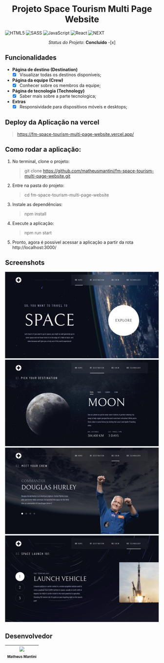 <h1 align="center"> Projeto Space Tourism Multi Page Website </h1>

![HTML5](https://img.shields.io/badge/html5-%23E34F26.svg?style=for-the-badge&logo=html5&logoColor=white)
![SASS](https://img.shields.io/badge/Sass-CC6699?style=for-the-badge&logo=sass&logoColor=white)
![JavaScript](https://img.shields.io/badge/javascript-%23323330.svg?style=for-the-badge&logo=javascript&logoColor=%23F7DF1E)
![React](https://img.shields.io/badge/react-%2320232a.svg?style=for-the-badge&logo=react&logoColor=%2361DAFB)
![NEXT](https://img.shields.io/badge/next%20js-000000?style=for-the-badge&logo=nextdotjs&logoColor=white)

<p align="center"><i>Status do Projeto</i>: <b>Concluido</b> -[x]</p> 
    
## Funcionalidades

- **Página de destino (Destination)**
  - [x] Visualizar todas os destinos disponíveis;

- **Página da equipe (Crew)**
  - [x] Conhecer sobre os membros da equipe;

- **Página de tecnologia (Technology)**
  - [x] Saber mais sobre a parte tecnologica;

- **Extras**
  - [x] Responsividade para dispositivos móveis e desktops;

## Deploy da Aplicação na vercel

> https://fm-space-tourism-multi-page-website.vercel.app/

## Como rodar a aplicação:

1. No terminal, clone o projeto:

   > git clone https://github.com/matheusmantini/fm-space-tourism-multi-page-website.git

2. Entre na pasta do projeto:

   > cd fm-space-tourism-multi-page-website

3. Instale as dependências:

   > npm install

4. Execute a aplicação:

   > npm run start

5. Pronto, agora é possível acessar a aplicação a partir da rota http://localhost:3000/

## Screenshots

![home page](image.png)
![destination page](image-1.png)
![crew page](image-2.png)
![technology page](image-3.png)

## Desenvolvedor

| [<img src="https://avatars.githubusercontent.com/u/71985890?v=4" width=115 > <br> <sub> Matheus Mantini </sub>](https://www.linkedin.com/in/matheusmantini/) |
| :------------------------------------------------------------------------------------------------------------------------------------------------: |
